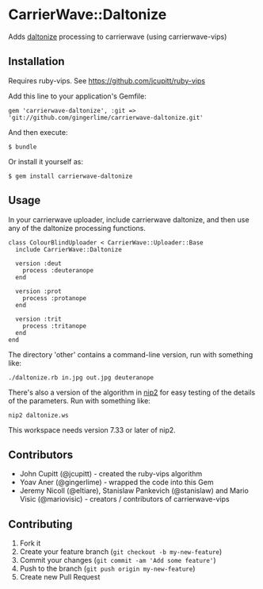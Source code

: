 # CarrierWave::Daltonize

Adds [daltonize](http://www.daltonize.org/) processing to carrierwave (using 
carrierwave-vips)

## Installation

Requires ruby-vips. See https://github.com/jcupitt/ruby-vips

Add this line to your application's Gemfile:

    gem 'carrierwave-daltonize', :git => 'git://github.com/gingerlime/carrierwave-daltonize.git'

And then execute:

    $ bundle

Or install it yourself as:

    $ gem install carrierwave-daltonize

## Usage

In your carrierwave uploader, include carrierwave daltonize, and then use
any of the daltonize processing functions.

    class ColourBlindUploader < CarrierWave::Uploader::Base
      include CarrierWave::Daltonize

      version :deut
        process :deuteranope
      end

      version :prot
        process :protanope
      end

      version :trit
        process :tritanope
      end
    end

The directory 'other' contains a command-line version,
run with something like:

    ./daltonize.rb in.jpg out.jpg deuteranope

There's also a version of the algorithm in
[nip2](https://github.com/jcupitt/nip2) for easy testing of the
details of the parameters. Run with something like:

    nip2 daltonize.ws

This workspace needs version 7.33 or later of nip2.

## Contributors

* John Cupitt (@jcupitt) - created the ruby-vips algorithm
* Yoav Aner (@gingerlime) - wrapped the code into this Gem
* Jeremy Nicoll (@eltiare), Stanislaw Pankevich (@stanislaw) and Mario Visic (@mariovisic) - creators / contributors of carrierwave-vips

## Contributing

1. Fork it
2. Create your feature branch (`git checkout -b my-new-feature`)
3. Commit your changes (`git commit -am 'Add some feature'`)
4. Push to the branch (`git push origin my-new-feature`)
5. Create new Pull Request
